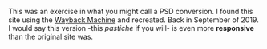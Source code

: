 This was an exercise in what you might call a PSD conversion. I found this site using the [Wayback Machine](https://archive.org/web/web.php) and recreated. Back in September of 2019. I would say this version -this *pastiche* if you will- is even more **responsive** than the original site was. 